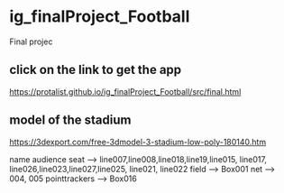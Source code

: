 # ig_finalProject_Football
Final projec
## click on the link to get the app
https://protalist.github.io/ig_finalProject_Football/src/final.html


## model of the stadium
https://3dexport.com/free-3dmodel-3-stadium-low-poly-180140.htm
 
name
audience seat --> line007,line008,line018,line19,line015, line017, line026,line023,line027,line025, line021, line022
field --> Box001
net --> 004, 005
pointtrackers --> Box016

